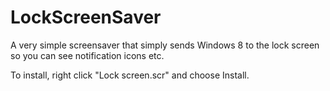 LockScreenSaver
===============

A very simple screensaver that simply sends Windows 8 to the lock screen so you can see notification icons etc.

To install, right click "Lock screen.scr" and choose Install.